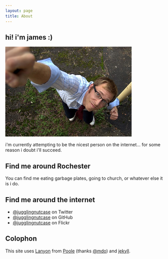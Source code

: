 ```yaml
---
layout: page
title: About
---
```


## hi! i'm james :)

![or jamie](/public/img/jamie.jpg)

i'm currently attempting to be the nicest person on the internet... for some reason i doubt i'll succeed.

## Find me around Rochester

You can find me eating garbage plates, going to church, or whatever else it is i do.

## Find me around the internet

* [@jugglingnutcase](https://twitter.com/jugglingnutcase) on Twitter
* [@jugglingnutcase](https://github.com/jugglingnutcase) on GitHub
* [@jugglingnutcase](http://www.flickr.com/photos/jugglingnutcase/) on Flickr

## Colophon

This site uses [Lanyon](https://github.com/poole/lanyon) from [Poole](http://getpoole.com/) (thanks [@mdo](http://github.com/mdo)) and [jekyll](http://jekyllrb.com).

